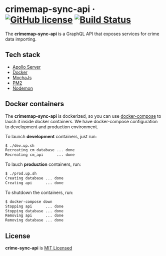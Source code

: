 # crimemap-sync-api &middot; [![GitHub license](https://img.shields.io/badge/license-MIT-blue.svg)](https://github.com/paulosales/crimemap-sync-api/blob/master/LICENSE) [![Build Status](https://travis-ci.com/paulosales/crimemap-sync-api.svg?branch=master)](https://travis-ci.com/paulosales/crimemap-sync-api)

The **crimemap-sync-api** is a GraphQL API that exposes services for crime data importing.

## Tech stack

* [Apollo Server](https://github.com/apollographql/apollo-server)
* [Docker](https://www.docker.com/)
* [MochaJs](https://mochajs.org/)
* [PM2](https://pm2.keymetrics.io/)
* [Nodemon](https://nodemon.io/)

## Docker containers

The **crimemap-sync-api** is dockerized, so you can use [docker-compose](https://docs.docker.com/compose/install/) to lauch it inside docker containers. We have docker-compose configuration to development and production environment.

To launch **development** containers, just run:

```bash
$ ./dev.up.sh
Recreating cm_database ... done
Recreating cm_api      ... done
```

To lauch **production** containers, run:

```bash
$ ./prod.up.sh
Creating database ... done
Creating api      ... done
```

To shutdown the containers, run:

```bash
$ docker-compose down
Stopping api      ... done
Stopping database ... done
Removing api      ... done
Removing database ... done
```

## License

**crime-sync-api** is [MIT Licensed](https://github.com/paulosales/crimemap-sync-api/blob/master/LICENSE)
